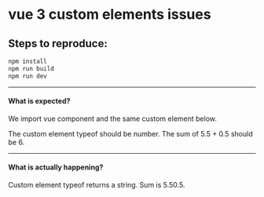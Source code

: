 # vue 3 custom elements issues


## Steps to reproduce:

```bash
npm install
npm run build
npm run dev
```

--- 

#### What is expected?
We import vue component and the same custom element below.

The custom element typeof should be number. The sum of 5.5 + 0.5 should be 6.

--- 

#### What is actually happening?
Custom element typeof returns a string.
Sum is 5.50.5.

